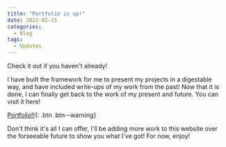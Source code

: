 ```yaml
---
title: "Portfolio is up!"
date: 2022-02-15
categories:
  - Blog
tags:
  - Updates
---
```


Check it out if you haven't already!

I have built the framework for me to present my projects in a digestable way, and have included write-ups of my work from the past! Now that it is done, I can finally get back to the work of my present and future. You can visit it here!

[Portfolio!!](https://playerpeter1231.github.io/portfolio/){: .btn .btn--warning}

Don't think it's all I can offer, I'll be adding more work to this website over the forseeable future to show you what I've got! For now, enjoy!